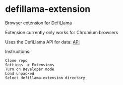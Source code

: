 # defillama-extension

Browser extension for DefiLlama

Extension currently only works for Chromium browsers

Uses the DefiLlama API for data:
[API](https://docs.llama.fi/api)

Instructions:

```
Clone repo
Settings -> Extensions
Turn on Developer mode
Load unpacked
Select defillama-extension directory
```
